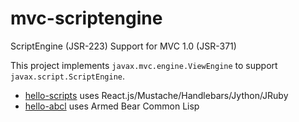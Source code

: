 # mvc-scriptengine
ScriptEngine (JSR-223) Support for MVC 1.0 (JSR-371)

This project implements `javax.mvc.engine.ViewEngine` to support `javax.script.ScriptEngine`.

* [hello-scripts](demo/hello-scripts) uses React.js/Mustache/Handlebars/Jython/JRuby
* [hello-abcl](demo/hello-abcl) uses Armed Bear Common Lisp

